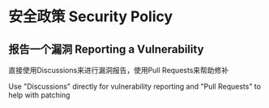 # 安全政策 Security Policy

## 报告一个漏洞 Reporting a Vulnerability

直接使用Discussions来进行漏洞报告，使用Pull Requests来帮助修补

Use "Discussions" directly for vulnerability reporting and "Pull Requests" to help with patching
